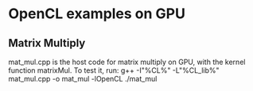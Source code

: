 # OpenCL examples on GPU
## Matrix Multiply
mat_mul.cpp is the host code for matrix multiply on GPU, with the kernel function matrixMul.
To test it, run:
g++ -I"%CL%" -L"%CL_lib%" mat_mul.cpp -o mat_mul -lOpenCL
./mat_mul
